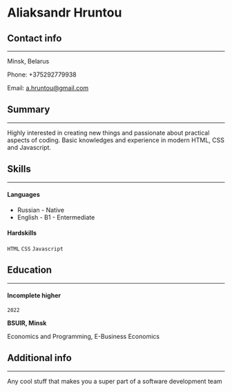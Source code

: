 # Aliaksandr Hruntou 
## Contact info
---
Minsk, Belarus

Phone: +375292779938

Email: a.hruntou@gmail.com 

## Summary
---
Highly interested in creating new things and passionate about practical aspects of coding. Basic knowledges and experience in modern HTML, CSS and Javascript.

## Skills
---
#### Languages

* Russian - Native
* English - B1 - Entermediate

#### Hardskills

`HTML` `CSS` `Javascript`

## Education
---
####  Incomplete higher
`2022`

**BSUIR, Minsk**

Economics and Programming, E-Business Economics

## Additional info
---
Any cool stuff that makes you a super part of a software development team
